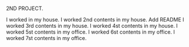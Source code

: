 2ND PROJECT.

I worked in my house.
I worked 2nd contents in my house.
Add README
I worked 3rd contents in my house.
I worked 4st contents in my house.
I worked 5st contents in my office.
I worked 6st contents in my office.
I worked 7st contents in my office.